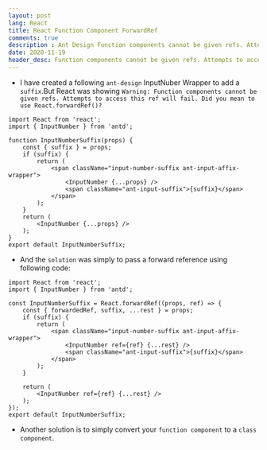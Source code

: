 ```yaml
---
layout: post
lang: React
title: React Function Component ForwardRef
comments: true
description : Ant Design Function components cannot be given refs. Attempts to access this ref will fail. Did you mean to use React.forwardRef()?
date: 2020-11-19
header_desc: Function components cannot be given refs. Attempts to access this ref will fail
---
```


- I have created a following `ant-design` InputNuber Wrapper to add a `suffix`.But React was showing `Warning: Function components cannot be given refs. Attempts to access this ref will fail. Did you mean to use React.forwardRef()?`

```
import React from 'react';
import { InputNumber } from 'antd';

function InputNumberSuffix(props) {
    const { suffix } = props;
    if (suffix) {
        return (
            <span className="input-number-suffix ant-input-affix-wrapper">
                <InputNumber {...props} />
                <span className="ant-input-suffix">{suffix}</span>
            </span>
        );
    }
    return (
        <InputNumber {...props} />
    );
}
export default InputNumberSuffix;
```
- And the `solution` was simply to pass a forward reference using following code:

```
import React from 'react';
import { InputNumber } from 'antd';

const InputNumberSuffix = React.forwardRef((props, ref) => {
    const { forwardedRef, suffix, ...rest } = props;
    if (suffix) {
        return (
            <span className="input-number-suffix ant-input-affix-wrapper">
                <InputNumber ref={ref} {...rest} />
                <span className="ant-input-suffix">{suffix}</span>
            </span>
        );
    }

    return (
        <InputNumber ref={ref} {...rest} />
    );
});
export default InputNumberSuffix;
```

- Another solution is to simply convert your `function component` to a `class component`.

